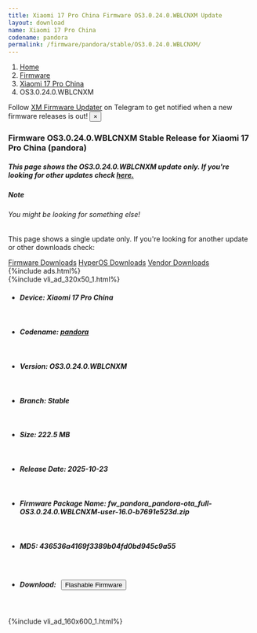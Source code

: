 ```yaml
---
title: Xiaomi 17 Pro China Firmware OS3.0.24.0.WBLCNXM Update
layout: download
name: Xiaomi 17 Pro China
codename: pandora
permalink: /firmware/pandora/stable/OS3.0.24.0.WBLCNXM/
---
```

<nav aria-label="breadcrumb">
    <ol class="breadcrumb">
        <li class="breadcrumb-item"><a href="/">Home</a></li>
        <li class="breadcrumb-item"><a href="/firmware/">Firmware</a></li>
        <li class="breadcrumb-item"><a href="/firmware/pandora/">Xiaomi 17 Pro China</a></li>
        <li class="breadcrumb-item active" aria-current="page">OS3.0.24.0.WBLCNXM</li>
    </ol>
</nav>
<div class="alert alert-primary alert-dismissible fade show" role="alert">
    Follow <a href="https://t.me/XiaomiFirmwareUpdater" class="alert-link">XM Firmware Updater</a> on Telegram to get
    notified when a new firmware releases is out!
    <button type="button" class="close" data-dismiss="alert" aria-label="Close">
        <span aria-hidden="true">&times;</span>
    </button>
</div>
<div class="col-12 mx-auto">
    <h3 class="title bg-light p-2 rounded">Firmware OS3.0.24.0.WBLCNXM Stable Release for Xiaomi 17 Pro China (pandora)</h3>
    <h5>This page shows the OS3.0.24.0.WBLCNXM update only. If you're looking for other updates check
        <a href="/firmware/pandora/">here.</a></h5>
    <div class="card">
        <div class="card-body">
            <h5 class="card-title">Note</h5>
            <h6 class="card-subtitle mb-2 text-muted">You might be looking for something else!</h6>
            <p class="card-text">This page shows a single update only.
                If you're looking for another update or other downloads check:</p>
            <a href="/firmware/" class="card-link">Firmware Downloads</a>
            <a href="/hyperos/" class="card-link">HyperOS Downloads</a>
            <a href="/vendor/" class="card-link">Vendor Downloads</a>
        </div>
    </div>
    {%include ads.html%}
    <div class="row justify-content-center">
        <div class="col-10" id="downloads">
                    <div class="card card-body">
            {%include vli_ad_320x50_1.html%}
            <ul class="list-unstyled">
                <li style="padding-bottom: 10px;">
                    <h5><b>Device: </b>Xiaomi 17 Pro China</h5>
                </li>
                <li style="padding-bottom: 10px;">
                    <h5><b>Codename: </b> <a href="/firmware/pandora/" target="_blank">pandora</a> </h5>
                </li>
                <li style="padding-bottom: 10px;">
                    <h5><b>Version: </b>OS3.0.24.0.WBLCNXM</h5>
                </li>
                <li style="padding-bottom: 10px;">
                    <h5><b>Branch: </b>Stable</h5>
                </li>
                <li style="padding-bottom: 10px;">
                    <h5><b>Size: </b>222.5 MB</h5>
                </li>
                <li style="padding-bottom: 10px;">
                    <h5><b>Release Date: </b>2025-10-23</h5>
                </li>
                <li style="padding-bottom: 10px;">
                    <h5><b>Firmware Package Name: </b><span id="filename" class="text-dark">fw_pandora_pandora-ota_full-OS3.0.24.0.WBLCNXM-user-16.0-b7691e523d.zip</span></h5>
                </li>
                <li style="padding-bottom: 10px;">
                    <h5><b>MD5: </b><span id="md5" class="text-muted">436536a4169f3389b04fd0bd945c9a55</span></h5>
                </li>
                <li style="padding-bottom: 10px;">
                    <h5><b>Download: </b><button type="button" id="download" class="btn btn-primary"
                    style="margin: 7px;" onclick="redirect('fw_pandora_pandora-ota_full-OS3.0.24.0.WBLCNXM-user-16.0-b7691e523d.zip'); return false;"><i class="fa fa-download"></i> Flashable Firmware</button></h5>
                </li>
            </ul>
        </div>
        </div>
        {%include vli_ad_160x600_1.html%}
    </div>
</div>
